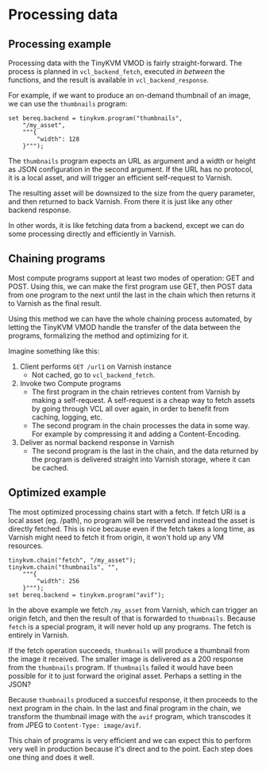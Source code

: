 # Processing data

## Processing example

Processing data with the TinyKVM VMOD is fairly straight-forward. The process is planned in `vcl_backend_fetch`, executed _in between_ the functions, and the result is available in `vcl_backend_response`.

For example, if we want to produce an on-demand thumbnail of an image, we can use the `thumbnails` program:

```vcl
set bereq.backend = tinykvm.program("thumbnails",
	"/my_asset",
	"""{
		"width": 128
	}""");
```

The `thumbnails` program expects an URL as argument and a width or height as JSON configuration in the second argument. If the URL has no protocol, it is a local asset, and will trigger an efficient self-request to Varnish.

The resulting asset will be downsized to the size from the query parameter, and then returned to back Varnish. From there it is just like any other backend response.

In other words, it is like fetching data from a backend, except we can do some processing directly and efficiently in Varnish.

## Chaining programs

Most compute programs support at least two modes of operation: GET and POST. Using this, we can make the first program use GET, then POST data from one program to the next until the last in the chain which then returns it to Varnish as the final result.

Using this method we can have the whole chaining process automated, by letting the TinyKVM VMOD handle the transfer of the data between the programs, formalizing the method and optimizing for it.

Imagine something like this:
1. Client performs `GET /url1` on Varnish instance
	- Not cached, go to `vcl_backend_fetch`.
2. Invoke two Compute programs
    - The first program in the chain retrieves content from Varnish by making a self-request. A self-request is a cheap way to fetch assets by going through VCL all over again, in order to benefit from caching, logging, etc.
	- The second program in the chain processes the data in some way. For example by compressing it and adding a Content-Encoding.
3. Deliver as normal backend response in Varnish
	- The second program is the last in the chain, and the data returned by the program is delivered straight into Varnish storage, where it can be cached.

## Optimized example

The most optimized processing chains start with a fetch. If fetch URI is a local asset (eg. /path), no program will be reserved and instead the asset is directly fetched. This is nice because even if the fetch takes a long time, as Varnish might need to fetch it from origin, it won't hold up any VM resources.

```vcl
tinykvm.chain("fetch", "/my_asset");
tinykvm.chain("thumbnails", "",
	"""{
		"width": 256
	}""");
set bereq.backend = tinykvm.program("avif");
```

In the above example we fetch `/my_asset` from Varnish, which can trigger an origin fetch, and then the result of that is forwarded to `thumbnails`. Because `fetch` is a special program, it will never hold up any programs. The fetch is entirely in Varnish.

If the fetch operation succeeds, `thumbnails` will produce a thumbnail from the image it received. The smaller image is delivered as a 200 response from the `thumbnails` program. If `thumbnails` failed it would have been possible for it to just forward the original asset. Perhaps a setting in the JSON?

Because `thumbnails` produced a succesful response, it then proceeds to the next program in the chain. In the last and final program in the chain, we transform the thumbnail image with the `avif` program, which transcodes it from JPEG to `Content-Type: image/avif`.

This chain of programs is very efficient and we can expect this to perform very well in production because it's direct and to the point. Each step does one thing and does it well.
